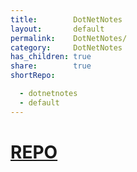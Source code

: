 ```yaml
---
title:        DotNetNotes
layout:       default
permalink:    DotNetNotes/
category:     DotNetNotes
has_children: true
share:        true
shortRepo:

  - dotnetnotes
  - default
---
```


# [REPO](https://github.com/14paxton/DotNetNotes)